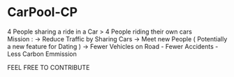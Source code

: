 # CarPool-CP
4 People sharing a ride in a Car > 4 People riding their own cars  
Mission : 
  -> Reduce Traffic by Sharing Cars
  -> Meet new People ( Potentially a new feature for Dating )
  -> Fewer Vehicles on Road - Fewer Accidents - Less Carbon Emmission 

FEEL FREE TO CONTRIBUTE
  
